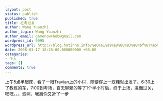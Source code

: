 ```yaml
---
layout: post
status: publish
published: true
title: 桩考过关
author: Wang Yuanzhi
author_login: Wang Yuanzhi
author_email: gamenow+bob@gmail.com
wordpress_id: 9995
wordpress_url: http://blog.hotinno.info/%e6%a1%a9%e8%80%83%e8%bf%87%e5%85%b3.html
date: 2008-03-17 18:28:00.000000000 +08:00
categories:
- 个人
tags: []
comments: true
---
```

<p>上午5点半起床，看了一眼Travian上的小村，随便穿上一双鞋就出发了。6:30上了教练的车，7:00到考场，百无聊赖的等了1个半小时后，终于上场，进而过关，嘿嘿。。。驾照，我离你又近了一步</p>
